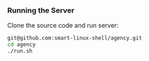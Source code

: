 ### Running the Server

Clone the source code and run server:
```bash
git@github.com:smart-linux-shell/agency.git
cd agency
./run.sh
```

